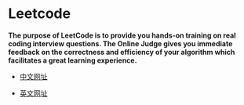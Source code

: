 Leetcode
=======

**The purpose of LeetCode is to provide you hands-on training on real coding interview questions. The Online Judge gives
you immediate feedback on the correctness and efficiency of your algorithm which facilitates a great learning
experience.**

* [中文网址](https://leetcode.cn/)



* [英文网址](https://leetcode.com/)


